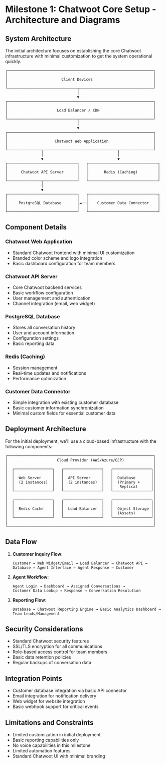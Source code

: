 # Milestone 1: Chatwoot Core Setup - Architecture and Diagrams

## System Architecture

The initial architecture focuses on establishing the core Chatwoot infrastructure with minimal customization to get the system operational quickly.

```
┌─────────────────────────────────────────────────────────────────┐
│                                                                 │
│                        Client Devices                           │
│                                                                 │
└───────────────────────────────┬─────────────────────────────────┘
                                │
                                ▼
┌─────────────────────────────────────────────────────────────────┐
│                                                                 │
│                      Load Balancer / CDN                        │
│                                                                 │
└───────────────────────────────┬─────────────────────────────────┘
                                │
                                ▼
┌─────────────────────────────────────────────────────────────────┐
│                                                                 │
│                     Chatwoot Web Application                    │
│                                                                 │
└───────────────┬─────────────────────────────────┬───────────────┘
                │                                 │
                ▼                                 ▼
┌───────────────────────────────┐   ┌───────────────────────────────┐
│                               │   │                               │
│      Chatwoot API Server      │   │       Redis (Caching)         │
│                               │   │                               │
└───────────────┬───────────────┘   └───────────────────────────────┘
                │
                ▼
┌───────────────────────────────┐   ┌───────────────────────────────┐
│                               │   │                               │
│     PostgreSQL Database       │◄──┤    Customer Data Connector    │
│                               │   │                               │
└───────────────────────────────┘   └───────────────────────────────┘
```

## Component Details

### Chatwoot Web Application
- Standard Chatwoot frontend with minimal UI customization
- Branded color scheme and logo integration
- Basic dashboard configuration for team members

### Chatwoot API Server
- Core Chatwoot backend services
- Basic workflow configuration
- User management and authentication
- Channel integration (email, web widget)

### PostgreSQL Database
- Stores all conversation history
- User and account information
- Configuration settings
- Basic reporting data

### Redis (Caching)
- Session management
- Real-time updates and notifications
- Performance optimization

### Customer Data Connector
- Simple integration with existing customer database
- Basic customer information synchronization
- Minimal custom fields for essential customer data

## Deployment Architecture

For the initial deployment, we'll use a cloud-based infrastructure with the following components:

```
┌─────────────────────────────────────────────────────────────────┐
│                      Cloud Provider (AWS/Azure/GCP)             │
│                                                                 │
│  ┌─────────────────┐   ┌─────────────────┐   ┌─────────────────┐│
│  │                 │   │                 │   │                 ││
│  │  Web Server     │   │  API Server     │   │  Database       ││
│  │  (2 instances)  │   │  (2 instances)  │   │  (Primary +     ││
│  │                 │   │                 │   │   Replica)      ││
│  └─────────────────┘   └─────────────────┘   └─────────────────┘│
│                                                                 │
│  ┌─────────────────┐   ┌─────────────────┐   ┌─────────────────┐│
│  │                 │   │                 │   │                 ││
│  │  Redis Cache    │   │  Load Balancer  │   │  Object Storage ││
│  │                 │   │                 │   │  (Assets)       ││
│  └─────────────────┘   └─────────────────┘   └─────────────────┘│
│                                                                 │
└─────────────────────────────────────────────────────────────────┘
```

## Data Flow

1. **Customer Inquiry Flow**:
   ```
   Customer → Web Widget/Email → Load Balancer → Chatwoot API → 
   Database → Agent Interface → Agent Response → Customer
   ```

2. **Agent Workflow**:
   ```
   Agent Login → Dashboard → Assigned Conversations → 
   Customer Data Lookup → Response → Conversation Resolution
   ```

3. **Reporting Flow**:
   ```
   Database → Chatwoot Reporting Engine → Basic Analytics Dashboard → 
   Team Leads/Management
   ```

## Security Considerations

- Standard Chatwoot security features
- SSL/TLS encryption for all communications
- Role-based access control for team members
- Basic data retention policies
- Regular backups of conversation data

## Integration Points

- Customer database integration via basic API connector
- Email integration for notification delivery
- Web widget for website integration
- Basic webhook support for critical events

## Limitations and Constraints

- Limited customization in initial deployment
- Basic reporting capabilities only
- No voice capabilities in this milestone
- Limited automation features
- Standard Chatwoot UI with minimal branding